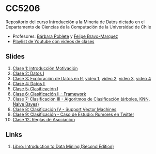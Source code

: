 # CC5206
Repositorio del curso Introducción a la Minería de Datos dictado en el Departamento de Ciencias de la Computación de la Universidad de Chile

* Profesores: [Bárbara Poblete](https://www.barbara.cl/) y [Felipe Bravo-Marquez](https://felipebravom.com/)
* [Playlist de Youtube con videos de clases](https://www.youtube.com/playlist?list=PLppKo85eGXiV4yFfmP0jBdYbaS_YATrH-)



## Slides

1. [Clase 1: Introducción Motivación](slides/Clase_1_intro.pdf) 
1. [Clase 2: Datos I](slides/Clase_2_datos_I.pdf) 
1. [Clase 3: Exploración de Datos en R](slides/Clase_3_explora.pdf), [video 1](https://youtu.be/uR72B2V8D2I), [video 2](https://youtu.be/LA_HD9g-oDc), [video 3](https://youtu.be/StnwJITvXZ8), [video 4](https://youtu.be/Rt4n5Wzp6T8) 
1. [Clase 4: Datos II ](slides/Clase_4_datos_II.pdf) 
1. [Clase 5: Clasificación I](slides/Clase_5_clasi_I.pdf) 
1. [Clase 6: Clasificación II - Framework](slides/Clase_6_clasi_frame.pdf) 
1. [Clase 7: Clasificación III - Algoritmos de Clasificación (árboles, KNN, Naive Bayes)](slides/Clase_7_clasi_algo.pdf) 
1. [Clase 8: Clasificación IV - Support Vector Machines](slides/Clase_8_clasi_SVM.pdf) 
1. [Clase 9: Clasificación - Caso de Estudio: Rumores en Twitter](slides/Clase_9_caso_estudio_.pdf) 
1. [Clase 12: Reglas de Asociación](slides/Clase_12_reglas.pdf) 


## Links
1. [Libro: Introduction to Data Mining (Second Edition)](https://www-users.cs.umn.edu/~kumar001/dmbook/index.php)
